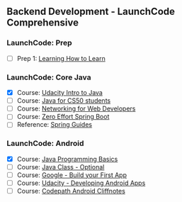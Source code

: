 ## Backend Development - LaunchCode Comprehensive

### LaunchCode: Prep
- [ ] Prep 1: [Learning How to Learn](https://www.coursera.org/learn/learning-how-to-learn/home/welcome)

### LaunchCode: Core Java
- [X] Course: [Udacity Intro to Java](https://www.udacity.com/course/java-programming-basics--ud282)
- [ ] Course: [Java for CS50 students](https://github.com/mpmenne/launchcode-java-class)
- [ ] Course: [Networking for Web Developers](https://www.udacity.com/course/networking-for-web-developers--ud256)
- [ ] Course: [Zero Effort Spring Boot](https://www.youtube.com/watch?v=cTPAKMIm_pM&list=PLgGXSWYM2FpOa_FTla-x5Wd10dpmgrRC4)
- [ ] Reference: [Spring Guides](https://spring.io/guides)

### LaunchCode: Android
- [X] Course: [Java Programming Basics](https://www.udacity.com/course/java-programming-basics--ud282)
- [ ] Course: [Java Class - Optional](https://github.com/mpmenne/launchcode-java-class)
- [ ] Course: [Google - Build your First App](https://developer.android.com/training/basics/firstapp/)
- [ ] Course: [Udacity - Developing Android Apps](https://www.udacity.com/course/new-android-fundamentals--ud851)
- [ ] Course: [Codepath Android Cliffnotes](https://guides.codepath.com/android)
